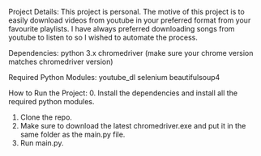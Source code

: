 Project Details:
This project is personal. The motive of this project is to easily download videos from youtube in your preferred format from your favourite playlists. I have always preferred downloading songs from youtube to listen to so I wished to automate the process.

Dependencies:
python 3.x
chromedriver (make sure your chrome version matches chromedriver version)

Required Python Modules:
youtube_dl
selenium
beautifulsoup4

How to Run the Project:
0. Install the dependencies and install all the required python modules.
1. Clone the repo.
2. Make sure to download the latest chromedriver.exe and put it in the same folder as the main.py file.
3. Run main.py.


